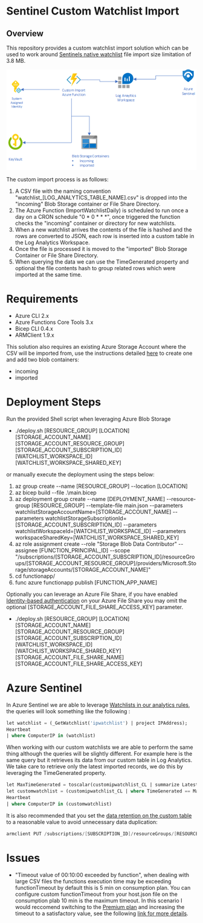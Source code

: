 # Sentinel Custom Watchlist Import

## Overview
This repository provides a custom watchlist import solution which can be used to work around [Sentinels native watchlist](https://docs.microsoft.com/en-us/azure/sentinel/watchlists#create-a-new-watchlist) file import size limitation of 3.8 MB.

![Solution Overview](images/solution-overview.png)

The custom import process is as follows:
1. A CSV file with the naming convention "watchlist_[LOG_ANALYTICS_TABLE_NAME].csv" is dropped into the "incoming" Blob Storage container or File Share Directory.
1. The Azure Function (ImportWatchlistDaily) is scheduled to run once a day on a CRON schedule "0 * 0 * * *", once triggered the function checks the "incoming" container or directory for new watchlists.
1. When a new watchlist arrives the contents of the file is hashed and the rows are converted to JSON, each row is inserted into a custom table in the Log Analytics Workspace. 
1. Once the file is processed it is moved to the "imported" Blob Storage Container or File Share Directory.
1. When querying the data we can use the TimeGenerated property and optional the file contents hash to group related rows which were imported at the same time.

# Requirements
- Azure CLI 2.x
- Azure Functions Core Tools 3.x
- Bicep CLI 0.4.x
- ARMClient 1.9.x

This solution also requires an existing Azure Storage Account where the CSV will be imported from, use the instructions detailed [here](https://docs.microsoft.com/en-us/azure/storage/blobs/storage-quickstart-blobs-cli) to create one and add two blob containers:
- incoming
- imported

# Deployment Steps
Run the provided Shell script when leveraging Azure Blob Storage

- ./deploy.sh [RESOURCE_GROUP] [LOCATION] [STORAGE_ACCOUNT_NAME] [STORAGE_ACCOUNT_RESOURCE_GROUP] [STORAGE_ACCOUNT_SUBSCRIPTION_ID] [WATCHLIST_WORKSPACE_ID] [WATCHLIST_WORKSPACE_SHARED_KEY] 

or manually execute the deployment using the steps below:

1. az group create --name [RESOURCE_GROUP] --location [LOCATION]
1. az bicep build --file .\main.bicep
1. az deployment group create --name [DEPLOYMENT_NAME] --resource-group [RESOURCE_GROUP] --template-file main.json --parameters watchlistStorageAccountName=[STORAGE_ACCOUNT_NAME] --parameters watchlistStorageSubscriptionId=[STORAGE_ACCOUNT_SUBSCRIPTION_ID]  --parameters watchlistWorkspaceId=[WATCHLIST_WORKSPACE_ID] --parameters workspaceSharedKey=[WATCHLIST_WORKSPACE_SHARED_KEY] 
1. az role assignment create --role "Storage Blob Data Contributor" --assignee [FUNCTION_PRINCIPAL_ID] --scope "/subscriptions/[STORAGE_ACCOUNT_SUBSCRIPTION_ID]/resourceGroups/[STORAGE_ACCOUNT_RESOURCE_GROUP]/providers/Microsoft.Storage/storageAccounts/[STORAGE_ACCOUNT_NAME]"
1. cd functionapp/
1. func azure functionapp publish [FUNCTION_APP_NAME]

Optionally you can leverage an Azure File Share, if you have enabled [Identity-based authentication](https://docs.microsoft.com/en-us/azure/storage/files/storage-files-identity-ad-ds-assign-permissions?tabs=azure-portal) on your Azure File Share you may omit the optional [STORAGE_ACCOUNT_FILE_SHARE_ACCESS_KEY] parameter.

- ./deploy.sh [RESOURCE_GROUP] [LOCATION] [STORAGE_ACCOUNT_NAME] [STORAGE_ACCOUNT_RESOURCE_GROUP] [STORAGE_ACCOUNT_SUBSCRIPTION_ID] [WATCHLIST_WORKSPACE_ID] [WATCHLIST_WORKSPACE_SHARED_KEY] [STORAGE_ACCOUNT_FILE_SHARE_NAME] [STORAGE_ACCOUNT_FILE_SHARE_ACCESS_KEY]


# Azure Sentinel
In Azure Sentinel we are able to leverage [Watchlists in our analytics rules](https://docs.microsoft.com/en-us/azure/sentinel/watchlists#use-watchlists-in-analytics-rules), the queries will look something like the following : 

```sql
let watchlist = (_GetWatchlist('ipwatchlist') | project IPAddress);
Heartbeat
| where ComputerIP in (watchlist)
```

When working with our custom watchlists we are able to perform the same thing although the queries will be slightly different. For example here is the same query but it retrieves its data from our custom table in Log Analytics. We take care to retrieve only the latest imported records, we do this by leveraging the TimeGenerated property.

```sql
let MaxTimeGenerated = toscalar(customipwatchlist_CL | summarize Latest=max(TimeGenerated));
let customwatchlist = (customipwatchlist_CL | where TimeGenerated == MaxTimeGenerated | project IPAddress);
Heartbeat
| where ComputerIP in (customwatchlist)
```

It is also recommended that you set the [data retention on the custom table](https://docs.microsoft.com/en-us/azure/azure-monitor/logs/manage-cost-storage#retention-by-data-type) to a reasonable value to avoid unnecessary data duplication:

```powershell
armclient PUT /subscriptions/[SUBSCRIPTION_ID]/resourceGroups/[RESOURCE_GROUP_NAME]/providers/Microsoft.OperationalInsights/workspaces/[WORKSPACE_NAME]/Tables/[LOG_ANALYTICS_TABLE_NAME]?api-version=2017-04-26-preview "{properties: {retentionInDays: 4}}"
```

# Issues
- "Timeout value of 00:10:00 exceeded by function", when dealing with large CSV files the functions execution time may be exceeding functionTimeout by default this is 5 min on consumption plan. You can configure custom functionTimeout from your host.json file on the consumption plab 10 min is the maximum timeout. In this scenario I would reccomend switching to the [Premium plan](https://docs.microsoft.com/en-us/azure/azure-functions/functions-premium-plan?tabs=portal) and increasing the timeout to a satisfactory value, see the following [link for more details](https://docs.microsoft.com/en-us/azure/azure-functions/functions-host-json#functiontimeout).